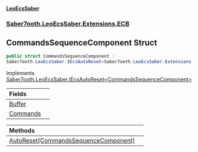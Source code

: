 #### [LeoEcsSaber](index.md 'index')
### [Saber7ooth.LeoEcsSaber.Extensions.ECB](Saber7ooth.LeoEcsSaber.Extensions.ECB.md 'Saber7ooth.LeoEcsSaber.Extensions.ECB')

## CommandsSequenceComponent Struct

```csharp
public struct CommandsSequenceComponent :
Saber7ooth.LeoEcsSaber.IEcsAutoReset<Saber7ooth.LeoEcsSaber.Extensions.ECB.CommandsSequenceComponent>
```

Implements [Saber7ooth.LeoEcsSaber.IEcsAutoReset&lt;](IEcsAutoReset_T_.md 'Saber7ooth.LeoEcsSaber.IEcsAutoReset<T>')[CommandsSequenceComponent](CommandsSequenceComponent.md 'Saber7ooth.LeoEcsSaber.Extensions.ECB.CommandsSequenceComponent')[&gt;](IEcsAutoReset_T_.md 'Saber7ooth.LeoEcsSaber.IEcsAutoReset<T>')

| Fields | |
| :--- | :--- |
| [Buffer](CommandsSequenceComponent.Buffer.md 'Saber7ooth.LeoEcsSaber.Extensions.ECB.CommandsSequenceComponent.Buffer') | |
| [Commands](CommandsSequenceComponent.Commands.md 'Saber7ooth.LeoEcsSaber.Extensions.ECB.CommandsSequenceComponent.Commands') | |

| Methods | |
| :--- | :--- |
| [AutoReset(CommandsSequenceComponent)](CommandsSequenceComponent.AutoReset(CommandsSequenceComponent).md 'Saber7ooth.LeoEcsSaber.Extensions.ECB.CommandsSequenceComponent.AutoReset(Saber7ooth.LeoEcsSaber.Extensions.ECB.CommandsSequenceComponent)') | |
